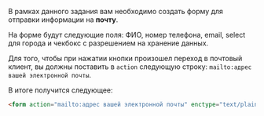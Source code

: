 В рамках данного задания вам необходимо создать форму для отправки информации на **почту**.

На форме будут следующие поля: ФИО, номер телефона, email, select для города и чекбокс с разрешением на хранение данных.

Для того, чтобы при нажатии кнопки произошел переход в почтовый клиент, 
вы должны поставить в `action` следующую строку: `mailto:адрес вашей электронной почты`.

В итоге получится следующее:

```html
<form action="mailto:адрес вашей электронной почты" enctype="text/plain"></form>
```
